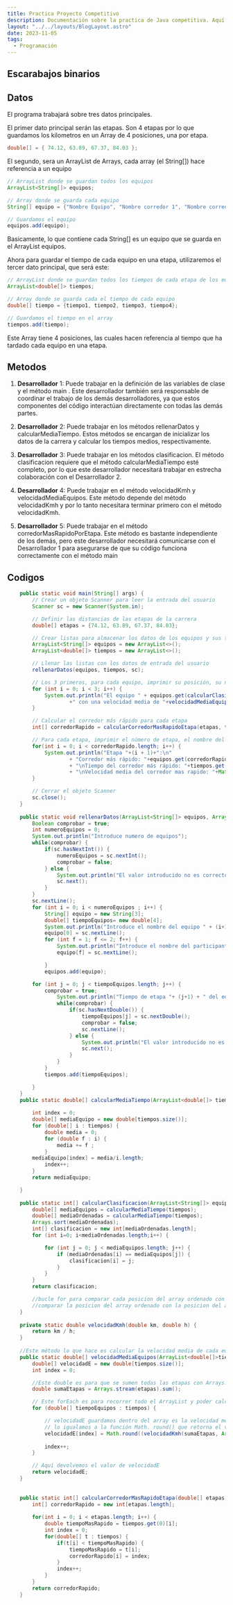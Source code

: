 ```yaml
---
title: Practica Proyecto Competitivo
description: Documentación sobre la practica de Java competitiva. Aquí se explican los metodos y como se organizan. 
layout: "../../layouts/BlogLayout.astro"
date: 2023-11-05
tags:
  - Programación
---
```


## Escarabajos binarios

## Datos

El programa trabajará sobre tres datos principales.

El primer dato principal serán las etapas. Son 4 etapas por lo que guardamos los kilometros en un Array de 4 posiciones, una por etapa.

```java
double[] = { 74.12, 63.89, 67.37, 84.03 };
```

El segundo, sera un ArrayList de Arrays, cada array (el String[]) hace referencia a un equipo

```java
// ArrayList donde se guardan todos los equipos
ArrayList<String[]> equipos;

// Array donde se guarda cada equipo
String[] equipo = {"Nombre Equipo", "Nombre corredor 1", "Nombre corredor 2"};

// Guardamos el equipo
equipos.add(equipo);
```

Basicamente, lo que contiene cada String[] es un equipo que se guarda en el ArrayList equipos.

Ahora para guardar el tiempo de cada equipo en una etapa, utilizaremos el tercer dato principal, que será este:

```java
// ArrayList donde se guardan todos los tiempos de cada etapa de los equipos
ArrayList<double[]> tiempos;

// Array donde se guarda cada el tiempo de cada equipo
double[] tiempo = {tiempo1, tiempo2, tiempo3, tiempo4};

// Guardamos el tiempo en el array
tiempos.add(tiempo);

```

Este Array tiene 4 posiciones, las cuales hacen referencia al tiempo que ha tardado cada equipo en una etapa.

## Metodos

1. **Desarrollador** 1: Puede trabajar en la definición de las variables de clase y el
método main . Este desarrollador también será responsable de coordinar el trabajo
de los demás desarrolladores, ya que estos componentes del código interactúan
directamente con todas las demás partes.

2. **Desarrollador** 2: Puede trabajar en los métodos rellenarDatos y calcularMediaTiempo.
Estos métodos se encargan de inicializar los datos de la carrera y calcular los
tiempos medios, respectivamente.

3. **Desarrollador** 3: Puede trabajar en los métodos clasificacion.
El método clasificacion requiere que el método calcularMediaTiempo esté completo,
por lo que este desarrollador necesitará trabajar en estrecha colaboración con el
Desarrollador 2.

4. **Desarrollador** 4: Puede trabajar en el método velocidadKmh y velocidadMediaEquipos. Este método
depende del método velocidadKmh y por lo tanto necesitara terminar primero con el método
velocidadKmh.

5. **Desarrollador** 5: Puede trabajar en el método corredorMasRapidoPorEtapa. Este
método es bastante independiente de los demás, pero este desarrollador
necesitará comunicarse con el Desarrollador 1 para asegurarse de que su código
funciona correctamente con el método main 

## Codigos

```java
    public static void main(String[] args) {
        // Crear un objeto Scanner para leer la entrada del usuario
		Scanner sc = new Scanner(System.in);

        // Definir las distancias de las etapas de la carrera
		double[] etapas = {74.12, 63.89, 67.37, 84.03};

        // Crear listas para almacenar los datos de los equipos y sus tiempos
		ArrayList<String[]> equipos = new ArrayList<>();
		ArrayList<double[]> tiempos = new ArrayList<>();

        // Llenar las listas con los datos de entrada del usuario
		rellenarDatos(equipos, tiempos, sc);

        // Los 3 primeros, para cada equipo, imprimir su posición, su nombre y su velocidad media
		for (int i = 0; i < 3; i++) {
        	System.out.println("El equipo " + equipos.get(calcularClasificacion(equipos, tiempos)[i])[0] + " está en la posición " + (i + 1)
        			+" con una velocidad media de "+velocidadMediaEquipos(tiempos, etapas)[calcularClasificacion(equipos, tiempos)[i]]+"km/h");
        }

        // Calcular el corredor más rápido para cada etapa
		int[] corredorRapido = calcularCorredorMasRapidoEtapa(etapas, tiempos);

        // Para cada etapa, imprimir el número de etapa, el nombre del corredor más rápido, su tiempo y su velocidad media
		for(int i = 0; i < corredorRapido.length; i++) {
			System.out.println("Etapa "+(i + 1)+":\n"
					+ "Corredor más rápido: "+equipos.get(corredorRapido[i])[i % 2 + 1]
					+ "\nTiempo del corredor más rápido: "+tiempos.get(corredorRapido[i])[i]+" horas"
					+ "\nVelocidad media del corredor mas rapido: "+Math.round(velocidadKmh(etapas[i], tiempos.get(corredorRapido[i])[i]) * 100.0) / 100.0+"km/h");
		}

        // Cerrar el objeto Scanner
		sc.close();
	}
	
	public static void rellenarDatos(ArrayList<String[]> equipos, ArrayList<double[]> tiempos, Scanner sc) {
		Boolean comprobar = true;
		int numeroEquipos = 0;
        System.out.println("Introduce numero de equipos");
        while(comprobar) {
        	if(sc.hasNextInt()) {
        		numeroEquipos = sc.nextInt();
        		comprobar = false;
        	} else {
        		System.out.println("El valor introducido no es correcto. Intentalo de nuevo");
        		sc.next();
        	}
        }
        sc.nextLine();
        for (int i = 0; i < numeroEquipos ; i++) {
        	String[] equipo = new String[3]; 
            double[] tiempoEquipos= new double[4];
            System.out.println("Introduce el nombre del equipo " + (i+1)+":");
            equipo[0] = sc.nextLine();
            for (int f = 1; f <= 2; f++) {
                System.out.println("Introduce el nombre del participante "+f+" del equipo " + (i+1)+":");
                equipo[f] = sc.nextLine();

            }
            equipos.add(equipo);

        for (int j = 0; j < tiempoEquipos.length; j++) {
        	comprobar = true;
                System.out.println("Tiempo de etapa "+ (j+1) + " del equipo " + (i+1)+":");
                while(comprobar) {
                	if(sc.hasNextDouble()) {
                		tiempoEquipos[j] = sc.nextDouble();
                		comprobar = false;
                		sc.nextLine();
                	} else {
                		System.out.println("El valor introducido no es correcto. Intentalo de nuevo");
                		sc.next();
                	}
                }
            }
            tiempos.add(tiempoEquipos);

        }
    }
	public static double[] calcularMediaTiempo(ArrayList<double[]> tiempos) {
        
        int index = 0;
        double[] mediaEquipo = new double[tiempos.size()];
        for (double[] i : tiempos) {
        	double media = 0;
            for (double f : i) {
                media += f ;
            }
        mediaEquipo[index] = media/i.length;
            index++;
        }
        return mediaEquipo;

	}
	
	public static int[] calcularClasificacion(ArrayList<String[]> equipos, ArrayList<double[]> tiempos) {
        double[] mediaEquipos = calcularMediaTiempo(tiempos);
        double[] mediaOrdenadas = calcularMediaTiempo(tiempos);
        Arrays.sort(mediaOrdenadas);
        int[] clasificacion = new int[mediaOrdenadas.length];
        for (int i=0; i<mediaOrdenadas.length;i++) {

            for (int j = 0; j < mediaEquipos.length; j++) {
                if (mediaOrdenadas[i] == mediaEquipos[j]) {
                    clasificacion[i] = j;
                }
            }
        }
        return clasificacion;

        //bucle for para comparar cada posicion del array ordenado con el desordenado para sacar la posicion del valor exacto
        //comparar la posicion del array ordenado con la posicion del array sin ordenar para poder sacarlo
    }
	
	private static double velocidadKmh(double km, double h) {
		return km / h;
	}
	
	//Este método lo que hace es calcular la velocidad media de cada equipo
	public static double[] velocidadMediaEquipos(ArrayList<double[]>tiempos, double[]etapas) {
		double[] velocidadE = new double[tiempos.size()];
		int index = 0;

		//Este double es para que se sumen todas las etapas con Arrays.stream().sum() y las ponga en una variable que la hemos llamado sumaEtapas
		double sumaEtapas = Arrays.stream(etapas).sum();

		// Este forEach es para recorrer todo el ArrayList y poder calcular la velocidad media de cada uno de los equipos
		for (double[] tiempoEquipos : tiempos) {

			// velocidadE guardamos dentro del array es la velocidad media de cada equipo, 
			// lo igualamos a la función Math. round() que retorna el valor de un número redondeado con 2 decimales multiplicando por 100.0 y dividiendo por 100.0  y dentro de eso usamos el método de velocidadKmh y ponemos dentro sumaEtapas y el sumatorio de tiempoEquipos para obtener la velocidad media del equipo.
			velocidadE[index] = Math.round((velocidadKmh(sumaEtapas, Arrays.stream(tiempoEquipos).sum())) * 100.0) / 100.0;
			
			index++;
		}

		// Aquí devolvemos el valor de velocidadE
		return velocidadE;
	}
	
	
	public static int[] calcularCorredorMasRapidoEtapa(double[] etapas, ArrayList<double[]> tiempos) {
	    int[] corredorRapido = new int[etapas.length];
	    
	    for(int i = 0; i < etapas.length; i++) {
	        double tiempoMasRapido = tiempos.get(0)[i];
	        int index = 0;
	        for(double[] t : tiempos) {
	        	if(t[i] < tiempoMasRapido) {
	                tiempoMasRapido = t[i];
	                corredorRapido[i] = index;
	            }
	            index++;
	        }
	    }
	    return corredorRapido; 
	}
```